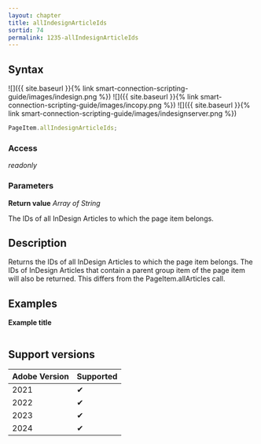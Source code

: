 ```yaml
---
layout: chapter
title: allIndesignArticleIds
sortid: 74
permalink: 1235-allIndesignArticleIds
---
```


## Syntax

![]({{ site.baseurl }}{% link smart-connection-scripting-guide/images/indesign.png %}) ![]({{ site.baseurl }}{% link smart-connection-scripting-guide/images/incopy.png %}) ![]({{ site.baseurl }}{% link smart-connection-scripting-guide/images/indesignserver.png %})

```javascript
PageItem.allIndesignArticleIds;
```

### Access

_readonly_

### Parameters

**Return value** _Array of String_

The IDs of all InDesign Articles to which the page item
belongs.

## Description

Returns the IDs of all InDesign Articles to which the page item
belongs. The IDs of InDesign Articles that contain a parent
group item of the page item will also be returned. This differs
from the PageItem.allArticles call.

## Examples

**Example title**

```javascript

```

## Support versions

| Adobe Version | Supported |
| ------------- | --------- |
| 2021          | ✔         |
| 2022          | ✔         |
| 2023          | ✔         |
| 2024          | ✔         |

